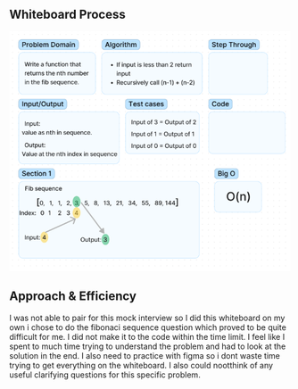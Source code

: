 
## Whiteboard Process

![MockInterview](../assets/MockCodeChallenge.png)

## Approach & Efficiency

I was not able to pair for this mock interview so I did this whiteboard on my own i chose to do the fibonaci sequence question which proved to be quite difficult for me. I did not make it to the code within the time limit. I feel like I spent to much time trying to understand the problem and had to look at the solution in the end. I also need to practice with figma so i dont waste time trying to get everything on the whiteboard. I also could nootthink of any useful clarifying questions for this specific problem.  
